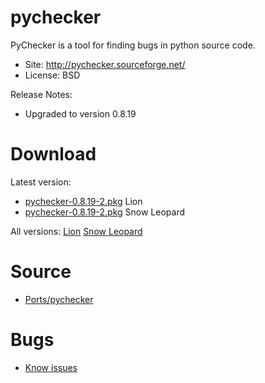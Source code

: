 

# pychecker #

PyChecker is a tool for finding bugs in python source code.

  * Site: http://pychecker.sourceforge.net/
  * License: BSD

Release Notes:
  * Upgraded to version 0.8.19


# Download #

Latest version:
  * [pychecker-0.8.19-2.pkg](http://code.google.com/p/rudix/downloads/detail?name=pychecker-0.8.19-2.pkg) Lion
  * [pychecker-0.8.19-2.pkg](http://code.google.com/p/rudix-snowleopard/downloads/detail?name=pychecker-0.8.19-2.pkg) Snow Leopard

All versions: [Lion](http://code.google.com/p/rudix/downloads/list?q=pychecker) [Snow Leopard](http://code.google.com/p/rudix-snowleopard/downloads/list?q=pychecker)

# Source #
  * [Ports/pychecker](http://code.google.com/p/rudix/source/browse/Ports/pychecker)

# Bugs #
  * [Know issues](http://code.google.com/p/rudix/issues/list?q=pychecker)
